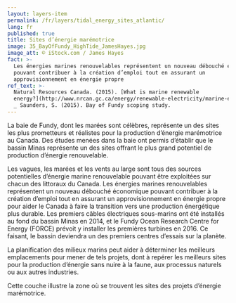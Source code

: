 ```yaml
---
layout: layers-item
permalink: /fr/layers/tidal_energy_sites_atlantic/
lang: fr
published: true
title: Sites d’énergie marémotrice
image: 35_BayOfFundy_HighTide_JamesHayes.jpg
image_att: © iStock.com / James Hayes
fact: >-
  Les énergies marines renouvelables représentent un nouveau débouché économique
  pouvant contribuer à la création d’emploi tout en assurant un
  approvisionnement en énergie propre
ref_text: >-
  Natural Resources Canada. (2015). [What is marine renewable
  energy?](http://www.nrcan.gc.ca/energy/renewable-electricity/marine-energy/7371)
  _ Saunders, S. (2015). Bay of Fundy scoping study.
---
```

La baie de Fundy, dont les marées sont célèbres, représente un des sites les plus prometteurs et réalistes pour la production d’énergie marémotrice au Canada. Des études menées dans la baie ont permis d’établir que le bassin Minas représente un des sites offrant le plus grand potentiel de production d’énergie renouvelable.

Les vagues, les marées et les vents au large sont tous des sources potentielles d’énergie marine renouvelable pouvant être exploitées sur chacun des littoraux du Canada. Les énergies marines renouvelables représentent un nouveau débouché économique pouvant contribuer à la création d’emploi tout en assurant un approvisionnement en énergie propre pour aider le Canada à faire la transition vers une production énergétique plus durable. Les premiers câbles électriques sous-marins ont été installés au fond du bassin Minas en 2014, et le Fundy Ocean Research Centre for Energy (FORCE) prévoit y installer les premières turbines en 2016. Ce faisant, le bassin deviendra un des premiers centres d’essais sur la planète.

La planification des milieux marins peut aider à déterminer les meilleurs emplacements pour mener de tels projets, dont à repérer les meilleurs sites pour la production d’énergie sans nuire à la faune, aux processus naturels ou aux autres industries. 

Cette couche illustre la zone où se trouvent les sites des projets d’énergie marémotrice.
